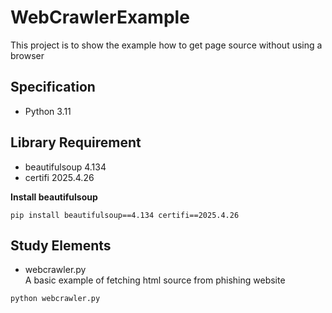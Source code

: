 # WebCrawlerExample
This project is to show the example how to get page source without using a browser 
## Specification
- Python 3.11

## Library Requirement 
- beautifulsoup 4.134
- certifi 2025.4.26

<div style="flex: 1;">
<b>Install beautifulsoup</b>
<pre><code>pip install beautifulsoup==4.134 certifi==2025.4.26</code></pre>
</div>

## Study Elements
- webcrawler.py <br>
A basic example of fetching html source from phishing website
<div style="flex: 1;">
<pre><code>python webcrawler.py</code></pre>
</div>

